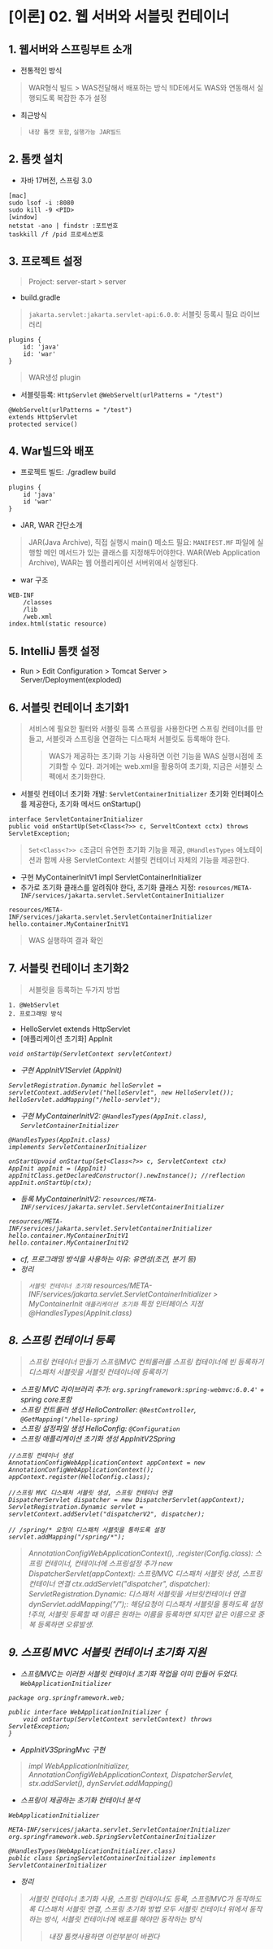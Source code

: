 # [이론] 02. 웹 서버와 서블릿 컨테이너
## 1. 웹서버와 스프링부트 소개
- 전통적인 방식
> WAR형식 빌드 > WAS전달해서 배포하는 방식
> !IDE에서도 WAS와 연동해서 실행되도록 복잡한 추가 설정
- 최근방식
> `내장 톰캣 포함`, `실행가능 JAR빌드`

## 2. 톰캣 설치
- 자바 17버전, 스프링 3.0 
```
[mac]
sudo lsof -i :8080
sudo kill -9 <PID>
[window]
netstat -ano | findstr :포트번호
taskkill /f /pid 프로세스번호
```

## 3. 프로젝트 설정
> Project: server-start > server
- build.gradle
> `jakarta.servlet:jakarta.servlet-api:6.0.0`: 서블릿 등록시 필요 라이브러리
```
plugins {
    id: 'java'
    id: 'war'
}
```
> WAR생성 plugin

- 서블릿등록: `HttpServlet` `@WebServelt(urlPatterns = "/test")`
```
@WebServelt(urlPatterns = "/test")
extends HttpServlet
protected service()
```

## 4. War빌드와 배포
- 프로젝트 빌드: ./gradlew build
```
plugins {
    id 'java'
    id 'war'
}
```
- JAR, WAR 간단소개
> JAR(Java Archive), 직접 실행시 main() 메소드 필요: `MANIFEST.MF` 파일에 실행할 메인 메서드가 있는 클래스를 지정해두어야한다.
> WAR(Web Application Archive), WAR는 웹 어플리케이션 서버위에서 실행된다.
- war 구조
```
WEB-INF
    /classes
    /lib
    /web.xml
index.html(static resource)
```

## 5. IntelliJ 톰캣 설정
- Run > Edit Configuration > Tomcat Server > Server/Deployment(exploded)
## 6. 서블릿 컨테이너 초기화1
> 서비스에 필요한 필터와 서블릿 등록
> 스프링을 사용한다면 스프링 컨테이너를 만들고, 서블릿과 스프링을 연결하는 디스패처 서블릿도 등록해야 한다.
>> WAS가 제공하는 초기화 기능 사용하면 이런 기능을 WAS 실행시점에 초기화할 수 있다.
>> 과거에는 web.xml을 활용하여 초기화, 지금은 서블릿 스펙에서 초기화한다.

- 서블릿 컨테이너 초기화 개발: `ServletContainerInitializer` 초기화 인터페이스를 제공한다, 초기화 메서드 onStartup()
```
interface ServletContainerInitializer
public void onStartUp(Set<Class<?>> c, ServeltContext cctx) throws ServletException;
```
> `Set<Class<?>> c`조금더 유연한 초기화 기능을 제공, `@HandlesTypes` 애노테이션과 함께 사용
> ServletContext: 서블릿 컨테이너 자체의 기능을 제공한다.
- 구현 MyContainerInitV1 impl ServletContainerInitializer
- 추가로 초기화 클래스를 알려줘야 한다, 초기화 클래스 지정: `resources/META-INF/services/jakarta.servlet.ServletContainerInitializer`
```
resources/META-INF/services/jakarta.servlet.ServletContainerInitializer
hello.container.MyContainerInitV1
```
> WAS 실행하여 결과 확인

## 7. 서블릿 컨테이너 초기화2
> 서블릿을 등록하는 두가지 방법
```
1. @WebServlet
2. 프로그래밍 방식
```
- HelloServlet extends HttpServlet
- [애플리케이션 초기화] AppInit<I>
```
void onStartUp(ServletContext servletContext)
```
- 구현 AppInitV1Servlet (AppInit)
```
ServletRegistration.Dynamic helloServlet = servletContext.addServlet("helloServlet", new HelloServlet());
helloServlet.addMapping("/hello-servlet");
```
- 구현 MyContainerInitV2: `@HandlesTypes(AppInit.class)`, `ServletContainerInitializer`
```
@HandlesTypes(AppInit.class)
implements ServletContainerInitializer

onStartUpvoid onStartup(Set<Class<?>> c, ServletContext ctx)
AppInit appInit = (AppInit) appInitClass.getDeclaredConstructor().newInstance(); //reflection
appInit.onStartUp(ctx);
```
- 등록 MyContainerInitV2: `resources/META-INF/services/jakarta.servlet.ServletContainerInitializer`
```
resources/META-INF/services/jakarta.servlet.ServletContainerInitializer
hello.container.MyContainerInitV1
hello.container.MyContainerInitV2
```
- cf, 프로그래밍 방식을 사용하는 이유: 유연성(조건, 분기 등)
- 정리 
> `서블릿 컨테이너 초기화` resources/META-INF/services/jakarta.servlet.ServletContainerInitializer > MyContainerInit
> `애플리케이션 초기화` 특정 인터페이스 지정 @HandlesTypes(AppInit.class)


## 8. 스프링 컨테이너 등록
> 스프링 컨테이너 만들기
> 스프링MVC 컨틔롤러를 스프링 컴테이너에 빈 등록하기
> 디스패처 서블릿을 서블릿 컨테이너에 등록하기
- 스프링 MVC 라이브러리 추가: `org.springframework:spring-webmvc:6.0.4'` + spring core포함
- 스프링 컨트롤러 생성 HelloController: `@RestController`, `@GetMapping("/hello-spring)`
- 스프링 설정파일 생성 HelloConfig: `@Configuration`
- 스프링 애플리케이션 초기화 생성 AppInitV2Spring
```
//스프링 컨테이너 생성
AnnotationConfigWebApplicationContext appContext = new AnnotationConfigWebApplicationContext();
appContext.register(HelloConfig.class);

//스프링 MVC 디스패처 서블릿 생성, 스프링 컨테이너 연결
DispatcherServlet dispatcher = new DispatcherServlet(appContext);
ServletRegistration.Dynamic servlet = servletContext.addServlet("dispatcherV2", dispatcher);

// /spring/* 요청이 디스패처 서블릿을 통하도록 설정
servlet.addMapping("/spring/*");
```
> AnnotationConfigWebApplicationContext(), .register(Config.class): 스프링 컨테이너, 컨테이너에 스프링설정 추가
> new DispatcherServlet(appContext): 스프링MVC 디스패처 서블릿 생성, 스프링컨테이너 연결
> ctx.addServlet("dispatcher", dispatcher): ServletRegistration.Dynamic: 디스패처 서블릿을 서브릿컨테이너 연결
> dynServlet.addMapping("/");: 해당요청이 디스패처 서블릿을 통하도록 설정
> !주의, 서블릿 등록할 때 이름은 원하는 이름을 등록하면 되지만 같은 이름으로 중복 등록하면 오류발생.

## 9. 스프링 MVC 서블릿 컨테이너 초기화 지원
- 스프링MVC는 이러한 서블릿 컨테이너 초기화 작업을 이미 만들어 두었다. `WebApplicationInitializer`<I>
```
package org.springframework.web;

public interface WebApplicationInitializer {
	void onStartup(ServletContext servletContext) throws ServletException;
}
```
- AppInitV3SpringMvc 구현
> impl WebApplicationInitializer, AnnotationConfigWebApplicationContext, DispatcherServlet, stx.addServlet(), dynServlet.addMapping()
- 스프링이 제공하는 초기화 컨테이너 분석
```
WebApplicationInitializer

META-INF/services/jakarta.servlet.ServletContainerInitializer
org.springframework.web.SpringServletContainerInitializer

@HandlesTypes(WebApplicationInitializer.class)
public class SpringServletContainerInitializer implements ServletContainerInitializer
```

- 정리
> 서블릿 컨테이너 초기화 사용, 스프링 컨테이너도 등록, 스프링MVC가 동작하도록 디스패처 서블릿 연결, 스프링 초기화 방법
> 모두 서블릿 컨테이너 위에서 동작하는 방식, 서블릿 컨테이너에 배포를 해야만 동작하는 방식
>> 내장 톰캣사용하면 이런부분이 바뀐다
